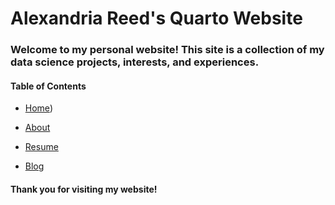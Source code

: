 # Alexandria Reed's Quarto Website

### Welcome to my personal website! This site is a collection of my data science projects, interests, and experiences.

#### Table of Contents

- [Home](https://reedalexandria.github.io/))

- [About](https://reedalexandria.github.io/about.html)
  
- [Resume](https://reedalexandria.github.io/resume.html)
  
- [Blog](https://reedalexandria.github.io/blog.html)

#### Thank you for visiting my website!
